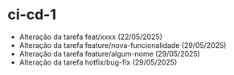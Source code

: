 # ci-cd-1

- Alteração da tarefa feat/xxxx (22/05/2025)
- Alteração da tarefa feature/nova-funcionalidade (29/05/2025)
- Alteração da tarefa feature/algum-nome (29/05/2025)
- Alteração da tarefa hotfix/bug-fix (29/05/2025)